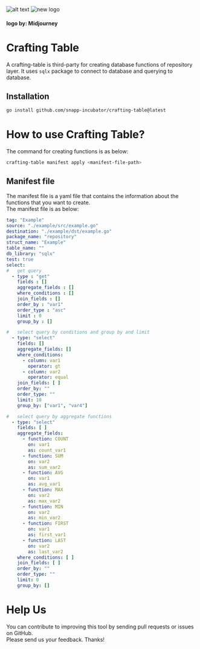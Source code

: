 ![alt text](https://user-images.githubusercontent.com/49960770/161902750-b853f8ad-5ab1-4676-9868-9be63ed3f8c3.jpeg)
![new logo](https://user-images.githubusercontent.com/49960770/212420359-aea418eb-e5e5-49b4-8564-8257d0cbae57.png)  
#### logo by: Midjourney


# Crafting Table
A crafting-table is third-party for creating database functions of repository layer.
It uses `sqlx` package to connect to database and querying to database.


## Installation
```bash
go install github.com/snapp-incubator/crafting-table@latest
```

# How to use Crafting Table?
The command for creating functions is as below:

```bash
crafting-table manifest apply <manifest-file-path>
```

## Manifest file
The manifest file is a yaml file that contains the information about the functions that you want to create.  
The manifest file is as below:

```yaml
tag: "Example"
source: "./example/src/example.go"
destination: "./example/dst/example.go"
package_name: "repository"
struct_name: "Example"
table_name: ""
db_library: "sqlx"
test: true
select:
#   get query
  - type : "get"
    fields : []
    aggregate_fields : []
    where_conditions : []
    join_fields : []
    order_by : "var1"
    order_type : "asc"
    limit : 0
    group_by : []

#   select query by conditions and group by and limit
  - type: "select"
    fields: []
    aggregate_fields: []
    where_conditions:
      - column: var1
        operator: gt
      - column: var2
        operator: equal
    join_fields: [ ]
    order_by: ""
    order_type: ""
    limit: 10
    group_by: ["var1", "var4"]

#   select query by aggregate functions
  - type: "select"
    fields: [ ]
    aggregate_fields:
      - function: COUNT
        on: var1
        as: count_var1
      - function: SUM
        on: var2
        as: sum_var2
      - function: AVG
        on: var1
        as: avg_var1
      - function: MAX
        on: var2
        as: max_var2
      - function: MIN
        on: var2
        as: min_var2
      - function: FIRST
        on: var1
        as: first_var1
      - function: LAST
        on: var2
        as: last_var2
    where_conditions: [ ]
    join_fields: [ ]
    order_by: ""
    order_type: ""
    limit: 0
    group_by: []
```

# Help Us
You can contribute to improving this tool by sending pull requests or issues on GitHub.  
Please send us your feedback. Thanks!

